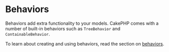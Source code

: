 # Behaviors

Behaviors add extra functionality to your models. CakePHP comes
with a number of built-in behaviors such as `TreeBehavior`
and `ContainableBehavior`.

To learn about creating and using behaviors, read the section
on [behaviors](../models/behaviors.md).

